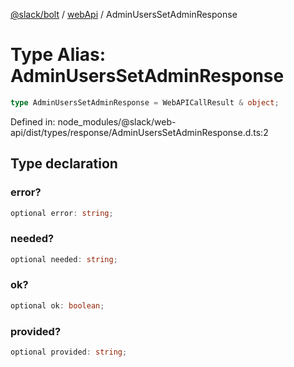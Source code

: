 [@slack/bolt](../../../../index.md) / [webApi](../index.md) / AdminUsersSetAdminResponse

# Type Alias: AdminUsersSetAdminResponse

```ts
type AdminUsersSetAdminResponse = WebAPICallResult & object;
```

Defined in: node\_modules/@slack/web-api/dist/types/response/AdminUsersSetAdminResponse.d.ts:2

## Type declaration

### error?

```ts
optional error: string;
```

### needed?

```ts
optional needed: string;
```

### ok?

```ts
optional ok: boolean;
```

### provided?

```ts
optional provided: string;
```
